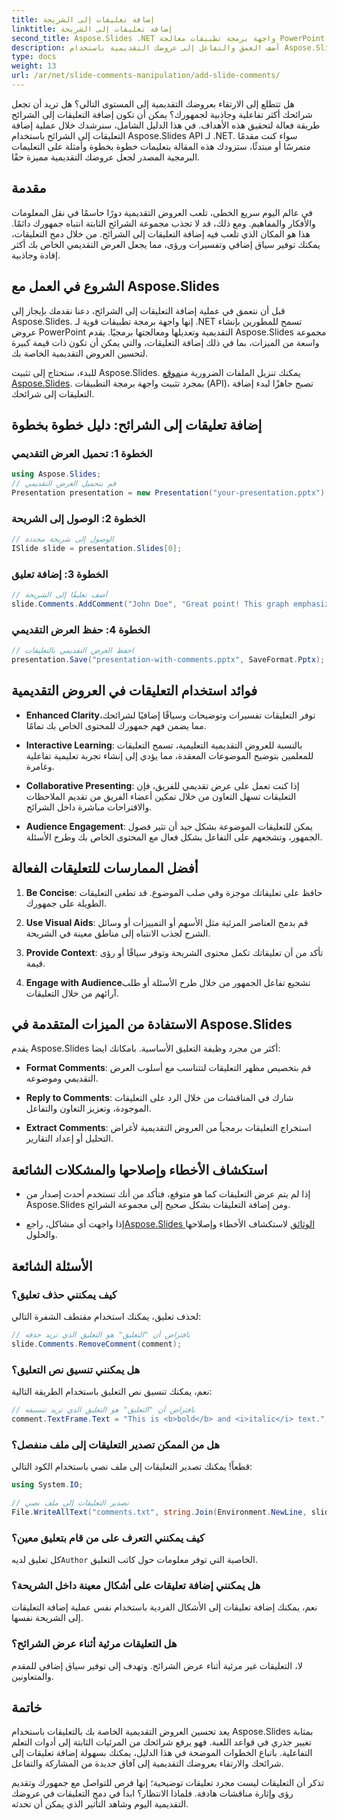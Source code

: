 ```yaml
---
title: إضافة تعليقات إلى الشريحة
linktitle: إضافة تعليقات إلى الشريحة
second_title: Aspose.Slides .NET واجهة برمجة تطبيقات معالجة PowerPoint
description: أضف العمق والتفاعل إلى عروضك التقديمية باستخدام Aspose.Slides API. تعرف على كيفية دمج التعليقات بسهولة في شرائحك باستخدام .NET. تعزيز المشاركة وجذب جمهورك.
type: docs
weight: 13
url: /ar/net/slide-comments-manipulation/add-slide-comments/
---
```


هل تتطلع إلى الارتقاء بعروضك التقديمية إلى المستوى التالي؟ هل تريد أن تجعل شرائحك أكثر تفاعلية وجاذبية لجمهورك؟ يمكن أن تكون إضافة التعليقات إلى الشرائح طريقة فعالة لتحقيق هذه الأهداف. في هذا الدليل الشامل، سنرشدك خلال عملية إضافة التعليقات إلى الشرائح باستخدام Aspose.Slides API لـ .NET. سواء كنت مقدمًا متمرسًا أو مبتدئًا، ستزودك هذه المقالة بتعليمات خطوة بخطوة وأمثلة على التعليمات البرمجية المصدر لجعل عروضك التقديمية مميزة حقًا.

## مقدمة

في عالم اليوم سريع الخطى، تلعب العروض التقديمية دورًا حاسمًا في نقل المعلومات والأفكار والمفاهيم. ومع ذلك، قد لا تجذب مجموعة الشرائح الثابتة انتباه جمهورك دائمًا. هذا هو المكان الذي تلعب فيه إضافة التعليقات إلى الشرائح. من خلال دمج التعليقات، يمكنك توفير سياق إضافي وتفسيرات ورؤى، مما يجعل العرض التقديمي الخاص بك أكثر إفادة وجاذبية.

## الشروع في العمل مع Aspose.Slides

قبل أن نتعمق في عملية إضافة التعليقات إلى الشرائح، دعنا نقدمك بإيجاز إلى Aspose.Slides. إنها واجهة برمجة تطبيقات قوية لـ .NET تسمح للمطورين بإنشاء عروض PowerPoint التقديمية وتعديلها ومعالجتها برمجيًا. يقدم Aspose.Slides مجموعة واسعة من الميزات، بما في ذلك إضافة التعليقات، والتي يمكن أن تكون ذات قيمة كبيرة لتحسين العروض التقديمية الخاصة بك.

 للبدء، ستحتاج إلى تثبيت Aspose.Slides. يمكنك تنزيل الملفات الضرورية من[موقع Aspose.Slides](https://releases.aspose.com/slides/net/). بمجرد تثبيت واجهة برمجة التطبيقات (API)، تصبح جاهزًا لبدء إضافة التعليقات إلى شرائحك.

## إضافة تعليقات إلى الشرائح: دليل خطوة بخطوة

### الخطوة 1: تحميل العرض التقديمي

```csharp
using Aspose.Slides;
// قم بتحميل العرض التقديمي
Presentation presentation = new Presentation("your-presentation.pptx");
```

### الخطوة 2: الوصول إلى الشريحة

```csharp
// الوصول إلى شريحة محددة
ISlide slide = presentation.Slides[0];
```

### الخطوة 3: إضافة تعليق

```csharp
// أضف تعليقًا إلى الشريحة
slide.Comments.AddComment("John Doe", "Great point! This graph emphasizes the upward trend.", new DateTime(2023, 8, 29));
```

### الخطوة 4: حفظ العرض التقديمي

```csharp
// احفظ العرض التقديمي بالتعليقات
presentation.Save("presentation-with-comments.pptx", SaveFormat.Pptx);
```

## فوائد استخدام التعليقات في العروض التقديمية

- **Enhanced Clarity**توفر التعليقات تفسيرات وتوضيحات وسياقًا إضافيًا لشرائحك، مما يضمن فهم جمهورك للمحتوى الخاص بك تمامًا.

- **Interactive Learning**: بالنسبة للعروض التقديمية التعليمية، تسمح التعليقات للمعلمين بتوضيح الموضوعات المعقدة، مما يؤدي إلى إنشاء تجربة تعليمية تفاعلية وغامرة.

- **Collaborative Presenting**: إذا كنت تعمل على عرض تقديمي للفريق، فإن التعليقات تسهل التعاون من خلال تمكين أعضاء الفريق من تقديم الملاحظات والاقتراحات مباشرة داخل الشرائح.

- **Audience Engagement**: يمكن للتعليقات الموضوعة بشكل جيد أن تثير فضول الجمهور، وتشجعهم على التفاعل بشكل فعال مع المحتوى الخاص بك وطرح الأسئلة.

## أفضل الممارسات للتعليقات الفعالة

1. **Be Concise**: حافظ على تعليقاتك موجزة وفي صلب الموضوع. قد تطغى التعليقات الطويلة على جمهورك.

2. **Use Visual Aids**: قم بدمج العناصر المرئية مثل الأسهم أو التمييزات أو وسائل الشرح لجذب الانتباه إلى مناطق معينة في الشريحة.

3. **Provide Context**: تأكد من أن تعليقاتك تكمل محتوى الشريحة وتوفر سياقًا أو رؤى قيمة.

4. **Engage with Audience**تشجيع تفاعل الجمهور من خلال طرح الأسئلة أو طلب آرائهم من خلال التعليقات.

## الاستفادة من الميزات المتقدمة في Aspose.Slides

يقدم Aspose.Slides أكثر من مجرد وظيفة التعليق الأساسية. بامكانك ايضا:

- **Format Comments**: قم بتخصيص مظهر التعليقات لتتناسب مع أسلوب العرض التقديمي وموضوعه.

- **Reply to Comments**: شارك في المناقشات من خلال الرد على التعليقات الموجودة، وتعزيز التعاون والتفاعل.

- **Extract Comments**: استخراج التعليقات برمجياً من العروض التقديمية لأغراض التحليل أو إعداد التقارير.

## استكشاف الأخطاء وإصلاحها والمشكلات الشائعة

- إذا لم يتم عرض التعليقات كما هو متوقع، فتأكد من أنك تستخدم أحدث إصدار من Aspose.Slides ومن إضافة التعليقات بشكل صحيح إلى مجموعة الشرائح.

-  إذا واجهت أي مشاكل، راجع[Aspose.Slides الوثائق](https://reference.aspose.com/slides/net/) لاستكشاف الأخطاء وإصلاحها والحلول.

## الأسئلة الشائعة

### كيف يمكنني حذف تعليق؟

لحذف تعليق، يمكنك استخدام مقتطف الشفرة التالي:

```csharp
// بافتراض أن "التعليق" هو التعليق الذي تريد حذفه
slide.Comments.RemoveComment(comment);
```

### هل يمكنني تنسيق نص التعليق؟

نعم، يمكنك تنسيق نص التعليق باستخدام الطريقة التالية:

```csharp
// بافتراض أن "التعليق" هو التعليق الذي تريد تنسيقه
comment.TextFrame.Text = "This is <b>bold</b> and <i>italic</i> text.";
```

### هل من الممكن تصدير التعليقات إلى ملف منفصل؟

قطعاً! يمكنك تصدير التعليقات إلى ملف نصي باستخدام الكود التالي:

```csharp
using System.IO;

// تصدير التعليقات إلى ملف نصي
File.WriteAllText("comments.txt", string.Join(Environment.NewLine, slide.Comments.Select(c => c.Text)));
```

### كيف يمكنني التعرف على من قام بتعليق معين؟

 كل تعليق لديه`Author` الخاصية التي توفر معلومات حول كاتب التعليق.

### هل يمكنني إضافة تعليقات على أشكال معينة داخل الشريحة؟

نعم، يمكنك إضافة تعليقات إلى الأشكال الفردية باستخدام نفس عملية إضافة التعليقات إلى الشريحة نفسها.

### هل التعليقات مرئية أثناء عرض الشرائح؟

لا، التعليقات غير مرئية أثناء عرض الشرائح. وتهدف إلى توفير سياق إضافي للمقدم والمتعاونين.

## خاتمة

يعد تحسين العروض التقديمية الخاصة بك بالتعليقات باستخدام Aspose.Slides بمثابة تغيير جذري في قواعد اللعبة. فهو يرفع شرائحك من المرئيات الثابتة إلى أدوات التعلم التفاعلية. باتباع الخطوات الموضحة في هذا الدليل، يمكنك بسهولة إضافة تعليقات إلى شرائحك والارتقاء بعروضك التقديمية إلى آفاق جديدة من المشاركة والتفاعل.

تذكر أن التعليقات ليست مجرد تعليقات توضيحية؛ إنها فرص للتواصل مع جمهورك وتقديم رؤى وإثارة مناقشات هادفة. فلماذا الانتظار؟ ابدأ في دمج التعليقات في عروضك التقديمية اليوم وشاهد التأثير الذي يمكن أن تحدثه.